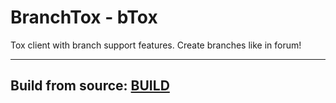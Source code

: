 # BranchTox - bTox
Tox client with branch support features. Create branches like in forum!

-----------------
## Build from source: [BUILD](BUILD.md)
